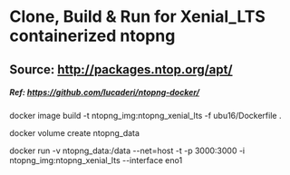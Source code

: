 # Clone, Build & Run for Xenial_LTS containerized ntopng
## Source: http://packages.ntop.org/apt/
##### Ref: https://github.com/lucaderi/ntopng-docker/

docker image build -t ntopng_img:ntopng_xenial_lts -f ubu16/Dockerfile .

docker volume create ntopng_data

docker run -v ntopng_data:/data --net=host -t -p 3000:3000 -i ntopng_img:ntopng_xenial_lts --interface eno1
